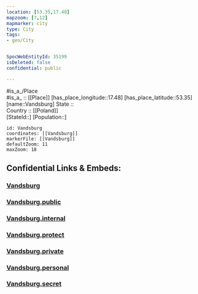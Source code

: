 ```yaml
---
location: [53.35,17.48] 
mapzoom: [7,12] 
mapmarker: city 
type: City
tags:
- geo/City


SpocWebEntityId: 35199
isDeleted: false
confidential: public

---
```

#is_a_/Place  
#is_a_ :: [[Place]] 
[has_place_longitude::17.48] 
[has_place_latitude::53.35] 
[name::Vandsburg] 
State ::  
Country :: [[Poland]]  
[StateId::] 
[Population::] 



```leaflet
id: Vandsburg
coordinates: [[Vandsburg]] 
markerFile: [[Vandsburg]] 
defaultZoom: 11 
maxZoom: 18
```


## Confidential Links & Embeds: 

### [Vandsburg](/_Standards/Earth/Continent/Europe/Europe~East/Poland/Provinces~Poland/Kuyavian-Pomeranian/City/Vandsburg.md) 

### [Vandsburg.public](/_public/Earth/Continent/Europe/Europe~East/Poland/Provinces~Poland/Kuyavian-Pomeranian/City/Vandsburg.public.md) 

### [Vandsburg.internal](/_internal/Earth/Continent/Europe/Europe~East/Poland/Provinces~Poland/Kuyavian-Pomeranian/City/Vandsburg.internal.md) 

### [Vandsburg.protect](/_protect/Earth/Continent/Europe/Europe~East/Poland/Provinces~Poland/Kuyavian-Pomeranian/City/Vandsburg.protect.md) 

### [Vandsburg.private](/_private/Earth/Continent/Europe/Europe~East/Poland/Provinces~Poland/Kuyavian-Pomeranian/City/Vandsburg.private.md) 

### [Vandsburg.personal](/_personal/Earth/Continent/Europe/Europe~East/Poland/Provinces~Poland/Kuyavian-Pomeranian/City/Vandsburg.personal.md) 

### [Vandsburg.secret](/_secret/Earth/Continent/Europe/Europe~East/Poland/Provinces~Poland/Kuyavian-Pomeranian/City/Vandsburg.secret.md)

